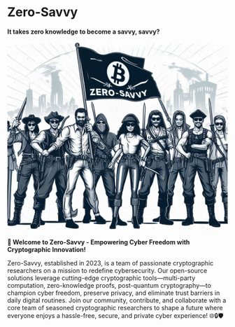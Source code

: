 # Zero-Savvy
<p align="center">

**It takes zero knowledge to become a savvy, savvy?**

</p>

<img src="./Cover_by_Bing_Image_Creator.jpg">

__🚀 Welcome to Zero-Savvy - Empowering Cyber Freedom with Cryptographic Innovation!__

Zero-Savvy, established in 2023, is a team of passionate cryptographic researchers on a mission to redefine cybersecurity. Our open-source solutions leverage cutting-edge cryptographic tools—multi-party computation, zero-knowledge proofs, post-quantum cryptography—to champion cyber freedom, preserve privacy, and eliminate trust barriers in daily digital routines. Join our community, contribute, and collaborate with a core team of seasoned cryptographic researchers to shape a future where everyone enjoys a hassle-free, secure, and private cyber experience! 🌐🔒🛡️